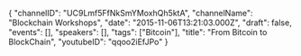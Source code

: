 {
    "channelID": "UC9Lmf5FfNkSmYMoxhQh5ktA",
    "channelName": "Blockchain Workshops",
    "date": "2015-11-06T13:21:03.000Z",
    "draft": false,
    "events":   [],
    "speakers": [],
    "tags": ["Bitcoin"],
    "title": "From Bitcoin to BlockChain",
    "youtubeID": "qqoo2iEfJPo"
}
